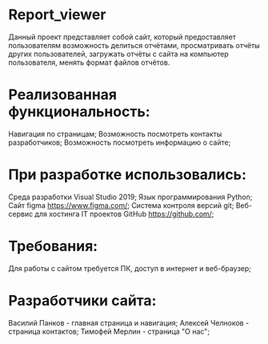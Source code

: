 # Report_viewer
Данный проект представляет собой сайт, который предоставляет пользователям возможность
делиться отчётами, просматривать отчёты других пользователей, загружать отчёты с
сайта на компьютер пользователя, менять формат файлов отчётов.
# Реализованная функциональность:
Навигация по страницам;
Возможность посмотреть контакты разработчиков;
Возможность посмотреть информацию о сайте;
# При разработке использовались:
Среда разработки Visual Studio 2019;
Язык программирования Python;
Сайт figma https://www.figma.com/;
Система контроля версий git;
Веб-сервис для хостинга IT проектов GitHub https://github.com/;
# Требования:
Для работы с сайтом требуется ПК, доступ в интернет и веб-браузер;
# Разработчики сайта:
Василий Панков - главная страница и навигация;
Алексей Челноков - страница контактов;
Тимофей Мерлин - страница "О нас";
